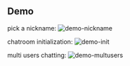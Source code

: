 ## Demo

pick a nickname:
![demo-nickname](http://ac-TC2Vc5Tu.clouddn.com/8d0dd106f5f226f4.png)

chatroom initialization:
![demo-init](http://ac-TC2Vc5Tu.clouddn.com/8b9309129959f85e.png)

multi users chatting:
![demo-multusers](http://ac-TC2Vc5Tu.clouddn.com/4aa537ca52ea8080.png)

